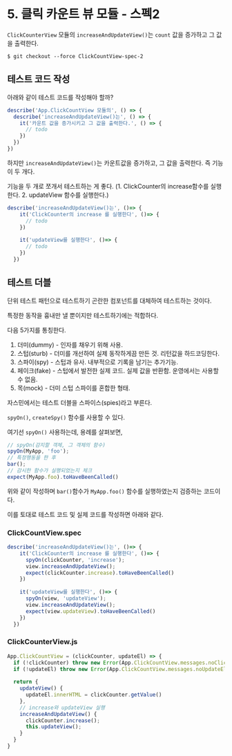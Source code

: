 # 5. 클릭 카운트 뷰 모듈 - 스펙2

`ClickCounterView` 모듈의 `increaseAndUpdateView()`는 `count` 값을 증가하고 그 값을 출력한다.

```
$ git checkout --force ClickCountView-spec-2
```

## 테스트 코드 작성

아래와 같이 테스트 코드를 작성해야 할까?

```js
describe('App.ClickCountView 모듈의', () => {
  describe('increaseAndUpdateView()는', () => {
    it('카운트 값을 증가시키고 그 값을 출력한다.', () => {
      // todo
    })
  })
})
```

하지만 `increaseAndUpdateView()`는 카운트값을 증가하고, 그 값을 출력한다. 즉 기능이 두 개다.

기능을 두 개로 쪼개서 테스트하는 게 좋다. (1. ClickCounter의 increase함수를 실행한다. 2. updateView 함수를 실행한다.)

```js
describe('increaseAndUpdateView()는', ()=> {
    it('ClickCounter의 increase 를 실행한다', ()=> {
      // todo
    })
    
    it('updateView를 실행한다', ()=> {
      // todo 
    })
  })
```

## 테스트 더블

단위 테스트 패턴으로 테스트하기 곤란한 컴포넌트를 대체하여 테스트하는 것이다.

특정한 동작을 흉내만 낼 뿐이지만 테스트하기에는 적합하다.

다음 5가지를 통칭한다.

1. 더미(dummy) - 인자를 채우기 위해 사용. 
2. 스텁(sturb) - 더미를 개선하여 실제 동작하게끔 만든 것. 리턴값을 하드코딩한다.
3. 스파이(spy) - 스텁과 유사. 내부적으로 기록을 남기는 추가기능.
4. 페이크(fake) - 스텁에서 발전한 실제 코드. 실제 값을 반환함. 운영에서는 사용할 수 없음.
5. 목(mock) - 더미 스텁 스파이를 혼합한 형태.

자스민에서는 테스트 더블을 스파이스(spies)라고 부른다.

`spyOn()`, `createSpy()` 함수를 사용할 수 있다.

여기선 `spyOn()` 사용하는데, 용례를 살펴보면,

```js
// spyOn(감지할 객체, 그 객체의 함수)
spyOn(MyApp, 'foo');
// 특정행동을 한 후
bar();
// 감시한 함수가 실행되었는지 체크
expect(MyApp.foo).toHaveBeenCalled()
```

위와 같이 작성하며 `bar()`함수가 `MyApp.foo()` 함수를 실행하였는지 검증하는 코드이다.

이를 토대로 테스트 코드 및 실제 코드를 작성하면 아래와 같다.

### ClickCountView.spec
```js
describe('increaseAndUpdateView()는', ()=> {
    it('ClickCounter의 increase 를 실행한다', ()=> {
      spyOn(clickCounter, 'increase');
      view.increaseAndUpdateView();
      expect(clickCounter.increase).toHaveBeenCalled()
    })
    
    it('updateView를 실행한다', ()=> {
      spyOn(view, 'updateView');
      view.increaseAndUpdateView();
      expect(view.updateView).toHaveBeenCalled()
    })
  })
```

### ClickCounterView.js

```js
App.ClickCountView = (clickCounter, updateEl) => {
  if (!clickCounter) throw new Error(App.ClickCountView.messages.noClickCounter)
  if (!updateEl) throw new Error(App.ClickCountView.messages.noUpdateEl)
  
  return {
    updateView() {
      updateEl.innerHTML = clickCounter.getValue()
    },
    // increase와 updateView 실행
    increaseAndUpdateView() {
      clickCounter.increase();
      this.updateView();
    }
  }
}
```



